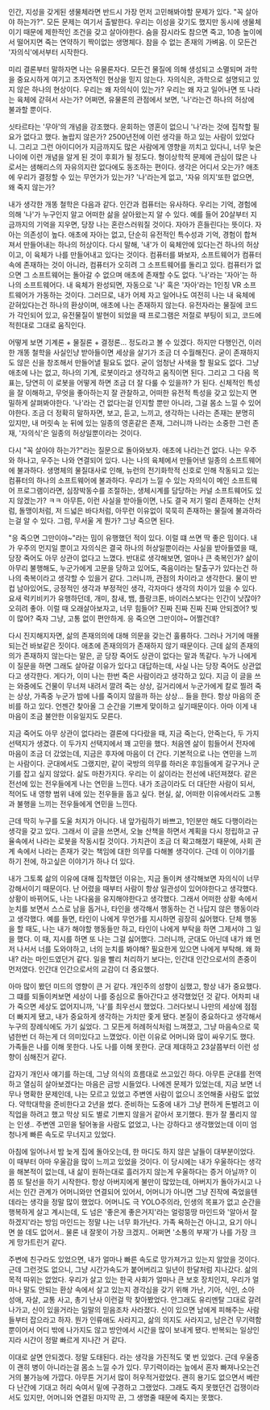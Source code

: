 인간, 지성을 갖게된 생물체라면 반드시 가장 먼저 고민해봐야할 문제가 있다. "꼭 살아야 하는가?". 모든 문제는 여기서 출발한다. 우리는 이성을 갖기도 했지만 동시에 생물체이기 때문에 제한적인 조건을 갖고 살아야한다. 숨을 잠시라도 참으면 죽고, 10층 높이에서 떨어지면 죽는 연약하기 짝이없는 생명체다. 참을 수 없는 존재의 가벼움. 이 모든건 '자의식'에서부터 시작한다.

미리 결론부터 말하자면 나는 유물론자다. 모든건 물질에 의해 생성되고 소멸되며 과학을 중요시하게 여기고 초자연적인 현상을 믿지 않는다. 자의식은, 과학으로 설명되고 있지 않은 하나의 현상이다. 우리는 왜 자의식이 있는가? 우리는 왜 자고 일어나면 또 나라는 육체에 갇혀서 사는가? 어쩌면, 유물론의 관점에서 보면, '나'라는건 하나의 허상에 불과할 뿐이다.

싯타르타는 '무아'의 개념을 강조했다. 윤회하는 영혼이 없으니 '나'라는 것에 집착할 필요가 없다고 했다. 놀랍지 않은가? 2500년전에 이런 생각을 하고 있는 사람이 있었다니. 그리고 그런 아이디어가 지금까지도 많은 사람에게 영향을 끼치고 있다니, 너무 늦은 나이에 이런 개념을 알게 된 것이 후회가 될 정도다. 형이상학적 문제에 관심이 많은 나로서는 샘해리스의 자유의지란 없다에도 동조하는 편이다. 생각은 어디서 오는가? 애초에 우리가 결정할 수 있는 무언가가 있는가? '나'라는게 없고, '자유 의지'또한 없으면, 왜 죽지 않는가?

내가 생각한 개똥 철학은 다음과 같다. 인간과 컴퓨터는 유사하다. 우리는 기억, 경험에 의해 '나'가 누구인지 알고 어떠한 삶을 살아왔는지 알 수 있다. 예를 들어 20살부터 지금까지의 기억을 지우면, 당장 나는 혼란스러워질 것이다. 자아가 흔들린다는 뜻이다. 자아는 의존성이 높다. 애초에 자아는 없고, 단순히 유전적인 특수성과 기억, 경험이 합쳐져서 만들어내는 하나의 허상이다. 다시 말해, '내'가 이 육체안에 있다는건 하나의 허상이고, 이 육체가 나를 만들어내고 있다는 것이다. 컴퓨터를 봐보자, 소프트웨어가 컴퓨터 속에 존재하는 것이 아니라, 컴퓨터가 오히려 그 소프트웨어를 돌리고 있다. 컴퓨터가 없으면 그 소프트웨어는 돌아갈 수 없으며 애초에 존재할 수도 없다. '나'라는 '자아'는 하나의 소프트웨어다. 내 육체가 완성되면, 자동으로 '나' 혹은 '자아'라는 1인칭 VR 소프트웨어가 가동하는 것이다. 그러므로, 내가 어제 자고 일어나도 여전히 나는 내 육체에 갇혀있다는건 하나의 환상이며, 애초에 나는 존재하지 않는다. 유전자라는 물질에 코드가 각인되어 있고, 유전물질이 발현이 되었을 때 프로그램은 저절로 부팅이 되고, 코드에 적힌대로 그대로 움직인다.

어떻게 보면 기계론 + 물질론 + 결정론... 정도라고 볼 수 있겠다. 하지만 다행인건, 이러한 개똥 철학을 사실인냥 받아들이면 세상을 살기가 조금 더 수월해진다. 굳이 존재하지도 않은 신을 창조해서 만들어낼 필요도 없다. 굳이 엄청난 사색을 할 필요도 없다. 그냥 애초에 나는 없고, 하나의 기계, 로봇이라고 생각하고 움직이면 된다. 그리고 그 다음 목표는, 당연히 이 로봇을 어떻게 하면 조금 더 잘 다룰 수 있을까? 가 된다. 신체적인 특성을 잘 이해하고, 무엇을 좋아하는지 잘 관찰하고, 어떠한 유전적 특성을 갖고 있는지 면밀하게 살펴봐야한다. '나'라는 건 없다는걸 인지할 뿐만 아니라, 그걸 몸소 느낄 수 있어야한다. 조금 더 정확히 말하자면, 보고, 듣고, 느끼고, 생각하는 나라는 존재는 분명히 있지만, 내 머릿속 눈 뒤에 있는 일종의 영혼같은 존재, 그러니까 나라는 소중한 그런 존재, '자의식'은 일종의 허상일뿐이라는 것이다.

다시 "꼭 살아야 하는가?"라는 질문으로 돌아와보자. 애초에 나라는건 없다. 나는 우주와 하나고, 우주는 나와 연결되어 있다. 나는 나의 육체에서 만들어낸 일종의 소프트웨어에 불과하다. 생명체의 물질대사로 인해, 뉴런의 전기화학적 신호로 인해 작동되고 있는 컴퓨터의 하나의 소프트웨어에 불과하다. 우리가 느낄 수 있는 자의식이 메인 소프트웨어 프로그램이라면, 심장박동수를 조절하는, 생체시계를 담당하는 커널 소프트웨어도 있지 않겠는가? ㅋㅋ 아무튼, 이런 사실을 받아들이면, 나도 결국 저기 멀리 존재하는 산처럼, 돌맹이처럼, 저 드넓은 바다처럼, 아무런 이유없이 묵묵히 존재하는 물질에 불과하라는걸 알 수 있다. 그럼, 무서울 게 뭔가? 그냥 죽으면 된다.

"응 죽으면 그만이야~"라는 밈이 유행했던 적이 있다. 이럴 떄 쓰면 딱 좋은 밈이다. 내가 우주의 먼지일 뿐이고 자의식은 결국 하나의 허상일뿐이라는 사실을 받아들였을 때, 당장 죽어도 아무 상관이 없다고 느꼈다. 반대로 생각해보면, 얼마나 큰 축복인가? 삶이 아무리 불행해도, 누군가에게 고문을 당하고 있어도, 죽음이라는 탈출구가 있다는건 하나의 축복이라고 생각할 수 있을거 같다. 그러니까, 관점의 차이라고 생각한다. 물이 반컵 남아있어도, 긍정적인 생각과 부정적인 생각, 각자마다 생각의 차이가 있을 수 있다. 요새 럭키비키가 유행하던데, 개미, 참새, 뱀, 플랑크톤, 바이러스보다는 인간이 낫잖아? 오히려 좋아. 이럴 때 오래살아보자고, 너무 힘들어? 진짜 진짜 진짜 진짜 안되겠어? 빚이 많어? 죽자 그냥, 고통 없이 편안하게. 응 죽으면 그만이야~ 어쩔건데?

다시 진지해지자면, 삶의 존재의의에 대해 의문을 갖는건 훌륭하다. 그러나 거기에 매몰되는건 바보같은 짓이다. 애초에 존재의의가 존재하지 않기 때문이다. 근데 삶의 존재의의가 존재하지 않는다는 말은, 곧 당장 죽어도 상관이 없다는 말과 똑같다. 누가 나에게 이 질문을 하면 그래도 살아갈 이유가 있다고 대답하는데, 사실 나는 당장 죽어도 상관없다고 생각한다. 게다가, 이미 나는 한번 죽은 사람이라고 생각하고 있다. 지금 이 글을 쓰는 와중에도 건물이 무너져 내려서 깔려 죽는 상상, 길거리에서 누군가에게 칼로 찔려 죽는 상상, 가족중 누군가 밤에 나를 죽이지 않을까 하는 상상... 들을 한다. 항상 마음의 준비를 하고 있다. 언젠간 찾아올 그 순간을 기쁘게 맞이하고 싶기때문이다. 아마 이게 내 마음이 조금 불안한 이유일지도 모른다.

지금 죽어도 아무 상관이 없다라는 결론에 다다랐을 때, 지금 죽는다, 안죽는다, 두 가지 선택지가 생겼다.  이 두가지 선택지에서 꽤 고민을 했다. 처음엔 삶이 힘들어서 전자에 마음이 조금 더 갔었는데, 지금은 후자에 마음이 더 간다. 기본적으로 나는 연민을 느끼는 사람이다. 군대에서도 그랬지만, 같이 국방의 의무를 하러온 후임들에게 갈구거나 군기를 잡고 싶지 않았다. 삶도 마찬가지다. 우리는 이 삶이라는 전선에 내던져졌다. 같은 전선에 있는 전우들에게 나는 연민을 느낀다. 내가 조금이라도 더 대단한 사람이 되서, 적어도 내 영향 범위 내에 있는 전우들을 돕고 싶다. 현실, 삶, 어떠한 이유에서라도 고통과 불행을 느끼는 전우들에게 연민을 느낀다.

근데 딱히 누구를 도울 처지가 아니다. 내 앞가림하기 바쁘고, 1인분만 해도 다행이라는 생각을 갖고 있다. 그래서 이 글을 쓰면서, 오늘 산책을 하면서 계획을 다시 정립하고 규율속에서 나라는 로봇을 작동시킬 것이다. 가치관이 조금 더 확고해졌기 때문에, 사회 관계 속에서 나라는 존재가 갖는 책임에 대한 의무를 다해볼 생각이다. 근데 이 이야기를 하기 전에, 하고싶은 이야기가 하나 더 있다.

내가 그토록 삶의 이유에 대해 집착했던 이유는, 지금 돌이켜 생각해보면 자의식이 너무 강해서이기 때문이다. 난 어렸을 때부터 사람이 항상 일관성이 있어야한다고 생각했다. 상황이 바뀌어도, 나는 나다움을 유지해야한다고 생각했다. 그래서 어떠한 상황 속에서 눈치를 보면서 스스로 남을 돕거나, 타인을 생각해서 행동하는 건 나답지 않은 행동이라고 생각했다. 예를 들면, 타인이 나에게 무언가를 지시하면 굉장히 싫어했다. 단체 행동을 할 때도, 나는 내가 해야할 행동들만 하고, 타인이 나에게 부탁을 하면 그제서야 그 일을 했다. 이 때, 지시를 하면 또 나는 그걸 싫어했다. 그러니까, 군대도 아닌데 내가 왜 먼저 나서서 너를 도와야하고, 너의 눈치를 봐야해? 필요한게 있으면 나에게 부탁해. 왜 화내? 라는 마인드였던거 같다. 일을 빨리 처리하기 보다는, 인간대 인간으로서의 존중이 먼저였다. 인간대 인간으로서의 교감이 더 중요했다.

아마 많이 봤던 미드의 영향이 큰 거 같다. 개인주의 성향이 심했고, 항상 내가 중요했다. 그 떄를 되돌이켜보면 세상이 나를 중심으로 돌아간다고 생각했었던 것 같다. 어차피 내가 죽으면 세상도 없어지니까, '나'를 최우선시 했었다. 그러다보니 나만의 세상에 점점 더 빠지게 됐고, 내가 중요하게 생각하는 가치만 좇게 됐다. 본질이 중요하다고 생각해서 누구의 장례식에도 가기 싫었다. 그 모든게 허례허식처럼 느껴졌고, 그냥 마음속으로 묵념한번 더 하는게 더 의미있다고 느꼈었다. 이런 이유로 어머니와 많이 싸우기도 했다. 가족들은 나를 이해 못한다. 나도 나를 이해 못한다. 군대 제대하고 23살쯤부터 이런 성향이 심해진거 같다.

갑자기 개인사 얘기를 하는데, 그냥 의식의 흐름대로 쓰고있긴 하다. 아무튼 군대를 전역하고 열심히 살아보겠다는 마음은 금방 시들었다. 나에겐 문제가 있었는데, 지금 보면 너무나 명확한 문제인데, 나는 모르고 있었고 주변엔 사람이 없으니 조언해줄 사람도 없었다. 약학대학을 준비한다고 2년을 썼다. 준비하는 도중에 내가 그냥 편하게 돈벌려고 이 직업을 하려고 했고 막상 되도 별로 기쁘지 않을거 같아서 포기했다. 뭔가 잘 풀리지 않는 인생.. 주변엔 고민을 털어놓을 사람도 없었고, 나는 강하다고 생각했었는데 이미 엄청나게 빠른 속도로 무너지고 있었다.

아침에 일어나서 밤 늦게 집에 돌아오는데, 한 마디도 하지 않은 날들이 대부분이었다. 이 때부터 아마 우울감을 많이 느끼고 있었을 것이다. 이 당시에는 내가 우울하다는 생각을 해본적이 없는데, 내 삶이 원하는대로 흘러가지 않는게 우울하다는 증거 아닐까? 이쯤 또 탈선을 하기 시작한다. 항상 아버지에게 불만이 많았는데, 아버지가 돌아가시고 나서는 인간 관계가 어머니와만 연결되어 있어서, 어머니가 아니면 그냥 진작에 죽었을텐데라는 생각을 정말 많이 했었다. 어머니도 극 YOLO주의라, 인생의 목표가 없고 순간을 행복하게 살고 계시는데, 도 넘은 '좋은게 좋은거지'라는 얼렁뚱땅 마인드와 '알아서 잘하겠지'라는 방임 마인드는 정말 나는 너무 화가난다. 가족 욕하는건 아니고, 요기 아니면 쓸 데도 없어서.. 물론 내 잘못이 가장 크겠지.. 어쩌면 '소통의 부재'가 나를 가장 크게 망가트린거 같다.

주변에 친구라도 있었으면, 내가 얼마나 빠른 속도로 망가져가고 있는지 알았을 것이다. 근데 그런것도 없으니, 그냥 시간가속도가 붙어버리고 일년이 한달처럼 지나갔다. 삶의 목적 따위는 없었다. 우리가 살고 있는 한국 사회가 얼마나 큰 보호 장치인지, 우리가 얼마나 말도 안되는 환상 속에서 살고 있는지 경각심을 갖기 위해 가난, 기아, 식인, 소아 성애, 자살, 교통 사고, 총기 난사 이런걸 막 찾아봤었다. 안그래도 유리멘탈 그대로 갈려나가고, 신이 있을거라는 일말의 믿음조차 사라졌다. 신이 있으면 남에게 피해주는 사람들부터 잡으라고 하자. 뭔가 인류애도 사라지고, 삶의 의지도 사라지고, 남은건 무기력함뿐이어서 어디 밖에 나가지도 않고 방안에서 시간을 많이 보내게 됐다. 반복되는 일상인지라 시간이 정말 빠르게 지나간 거 같다.

이대로 살면 안되겠다. 정말 도태된다. 라는 생각을 가진적도 몇 번 있었다. 근데 우울증이 괜히 병이 아니라는걸 몸소 느낄 수가 있다. 무기력이라는 늪에서 혼자 빠져나오는건 거의 불가능에 가깝다. 아무튼 거기서 많이 허우적거렸었다. 괜히 용기도 없으면서 베란다 난간에 기대고 허리 숙여서 밑에 구경하고 그랬었다. 그래도 죽지 못했던건 겁쟁이라서도 있지만, 어머니와 연결된 마지막 끈, 그 생명줄 때문에 죽지는 못했다. 
